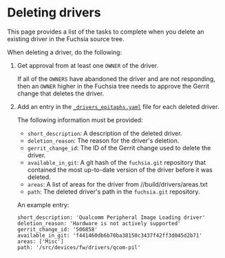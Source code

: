 # Deleting drivers

This page provides a list of the tasks to complete when you delete
an existing driver in the Fuchsia source tree.

When deleting a driver, do the following:

1. Get approval from at least one `OWNER` of the driver.

   If all of the `OWNERS` have abandoned the driver and are not
   responding, then an `OWNER` higher in the Fuchsia tree needs
   to approve the Gerrit change that deletes the driver.

1. Add an entry in the [`_drivers_epitaphs.yaml`][driver-epitaphs]
   file for each deleted driver.

   The following information must be provided:

   - `short_description`: A description of the deleted driver.
   - `deletion_reason`: The reason for the driver's deletion.
   - `gerrit_change_id`: The ID of the Gerrit change used to delete the driver.
   - `available_in_git`: A git hash of the `fuchsia.git` repository that
     contained the most up-to-date version of the driver before it was
     deleted.
   - `areas`: A list of areas for the driver from //build/drivers/areas.txt
   - `path`: The deleted driver's path in the `fuchsia.git`
     repository.

   An example entry:

   ```
   short_description: 'Qualcomm Peripheral Image Loading driver'
   deletion_reason: 'Hardware is not actively supported'
   gerrit_change_id: '506858'
   available_in_git: 'f441460db6b70ba38150c3437f42ff3d045d2b71'
   areas: ['Misc']
   path: '/src/devices/fw/drivers/qcom-pil'
   ```

<!-- Reference links -->

[driver-epitaphs]: https://cs.opensource.google/fuchsia/fuchsia/+/main:docs/reference/hardware/_drivers_epitaphs.yaml
